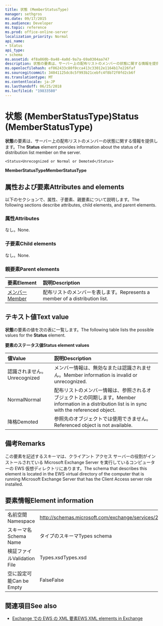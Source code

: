 ```yaml
---
title: 状態 (MemberStatusType)
manager: sethgros
ms.date: 09/17/2015
ms.audience: Developer
ms.topic: reference
ms.prod: office-online-server
localization_priority: Normal
api_name:
- Status
api_type:
- schema
ms.assetid: 4f8a860b-0a48-4a0d-9a7a-69a0304aa747
description: 状態の要素は、サーバー上の配布リストのメンバーの状態に関する情報を提供します。
ms.openlocfilehash: ef062433c80f0cca413c33012e1164b17e226faf
ms.sourcegitcommit: 34041125dc8c5f993b21cebfc4f8b72f0fd2cb6f
ms.translationtype: MT
ms.contentlocale: ja-JP
ms.lasthandoff: 06/25/2018
ms.locfileid: "19833580"
---
```

# <a name="status-memberstatustype"></a><span data-ttu-id="af16d-103">状態 (MemberStatusType)</span><span class="sxs-lookup"><span data-stu-id="af16d-103">Status (MemberStatusType)</span></span>

<span data-ttu-id="af16d-104">**状態**の要素は、サーバー上の配布リストのメンバーの状態に関する情報を提供します。</span><span class="sxs-lookup"><span data-stu-id="af16d-104">The **Status** element provides information about the status of a distribution list member on the server.</span></span> 
  
```
<Status>Unrecognized or Normal or Demoted</Status>
```

 <span data-ttu-id="af16d-105">**MemberStatusType**</span><span class="sxs-lookup"><span data-stu-id="af16d-105">**MemberStatusType**</span></span>
## <a name="attributes-and-elements"></a><span data-ttu-id="af16d-106">属性および要素</span><span class="sxs-lookup"><span data-stu-id="af16d-106">Attributes and elements</span></span>

<span data-ttu-id="af16d-107">以下のセクションで、属性、子要素、親要素について説明します。</span><span class="sxs-lookup"><span data-stu-id="af16d-107">The following sections describe attributes, child elements, and parent elements.</span></span>
  
### <a name="attributes"></a><span data-ttu-id="af16d-108">属性</span><span class="sxs-lookup"><span data-stu-id="af16d-108">Attributes</span></span>

<span data-ttu-id="af16d-109">なし。</span><span class="sxs-lookup"><span data-stu-id="af16d-109">None.</span></span>
  
### <a name="child-elements"></a><span data-ttu-id="af16d-110">子要素</span><span class="sxs-lookup"><span data-stu-id="af16d-110">Child elements</span></span>

<span data-ttu-id="af16d-111">なし。</span><span class="sxs-lookup"><span data-stu-id="af16d-111">None.</span></span>
  
### <a name="parent-elements"></a><span data-ttu-id="af16d-112">親要素</span><span class="sxs-lookup"><span data-stu-id="af16d-112">Parent elements</span></span>

|<span data-ttu-id="af16d-113">**要素**</span><span class="sxs-lookup"><span data-stu-id="af16d-113">**Element**</span></span>|<span data-ttu-id="af16d-114">**説明**</span><span class="sxs-lookup"><span data-stu-id="af16d-114">**Description**</span></span>|
|:-----|:-----|
|[<span data-ttu-id="af16d-115">メンバー</span><span class="sxs-lookup"><span data-stu-id="af16d-115">Member</span></span>](member-ex15websvcsotherref.md) <br/> |<span data-ttu-id="af16d-116">配布リストのメンバーを表します。</span><span class="sxs-lookup"><span data-stu-id="af16d-116">Represents a member of a distribution list.</span></span>  <br/> |
   
## <a name="text-value"></a><span data-ttu-id="af16d-117">テキスト値</span><span class="sxs-lookup"><span data-stu-id="af16d-117">Text value</span></span>

<span data-ttu-id="af16d-118">**状態**の要素の値を次の表に一覧します。</span><span class="sxs-lookup"><span data-stu-id="af16d-118">The following table lists the possible values for the **Status** element.</span></span> 
  
<span data-ttu-id="af16d-119">**要素のステータス値**</span><span class="sxs-lookup"><span data-stu-id="af16d-119">**Status element values**</span></span>

|<span data-ttu-id="af16d-120">**値**</span><span class="sxs-lookup"><span data-stu-id="af16d-120">**Value**</span></span>|<span data-ttu-id="af16d-121">**説明**</span><span class="sxs-lookup"><span data-stu-id="af16d-121">**Description**</span></span>|
|:-----|:-----|
|<span data-ttu-id="af16d-122">認識されません。</span><span class="sxs-lookup"><span data-stu-id="af16d-122">Unrecognized</span></span>  <br/> |<span data-ttu-id="af16d-123">メンバー情報は、無効なまたは認識されません。</span><span class="sxs-lookup"><span data-stu-id="af16d-123">Member information is invalid or unrecognized.</span></span>  <br/> |
|<span data-ttu-id="af16d-124">Normal</span><span class="sxs-lookup"><span data-stu-id="af16d-124">Normal</span></span>  <br/> |<span data-ttu-id="af16d-125">配布リストのメンバー情報は、参照されるオブジェクトとの同期します。</span><span class="sxs-lookup"><span data-stu-id="af16d-125">Member information in a distribution list is in sync with the referenced object.</span></span>  <br/> |
|<span data-ttu-id="af16d-126">降格</span><span class="sxs-lookup"><span data-stu-id="af16d-126">Demoted</span></span>  <br/> |<span data-ttu-id="af16d-127">参照先のオブジェクトでは使用できません。</span><span class="sxs-lookup"><span data-stu-id="af16d-127">Referenced object is not available.</span></span>  <br/> |
   
## <a name="remarks"></a><span data-ttu-id="af16d-128">備考</span><span class="sxs-lookup"><span data-stu-id="af16d-128">Remarks</span></span>

<span data-ttu-id="af16d-129">この要素を記述するスキーマは、クライアント アクセス サーバーの役割がインストールされている Microsoft Exchange Server を実行しているコンピューターの EWS 仮想ディレクトリにあります。</span><span class="sxs-lookup"><span data-stu-id="af16d-129">The schema that describes this element is located in the EWS virtual directory of the computer that is running Microsoft Exchange Server that has the Client Access server role installed.</span></span>
  
## <a name="element-information"></a><span data-ttu-id="af16d-130">要素情報</span><span class="sxs-lookup"><span data-stu-id="af16d-130">Element information</span></span>

|||
|:-----|:-----|
|<span data-ttu-id="af16d-131">名前空間</span><span class="sxs-lookup"><span data-stu-id="af16d-131">Namespace</span></span>  <br/> |http://schemas.microsoft.com/exchange/services/2006/types  <br/> |
|<span data-ttu-id="af16d-132">スキーマ名</span><span class="sxs-lookup"><span data-stu-id="af16d-132">Schema Name</span></span>  <br/> |<span data-ttu-id="af16d-133">タイプのスキーマ</span><span class="sxs-lookup"><span data-stu-id="af16d-133">Types schema</span></span>  <br/> |
|<span data-ttu-id="af16d-134">検証ファイル</span><span class="sxs-lookup"><span data-stu-id="af16d-134">Validation File</span></span>  <br/> |<span data-ttu-id="af16d-135">Types.xsd</span><span class="sxs-lookup"><span data-stu-id="af16d-135">Types.xsd</span></span>  <br/> |
|<span data-ttu-id="af16d-136">空に設定可能</span><span class="sxs-lookup"><span data-stu-id="af16d-136">Can be Empty</span></span>  <br/> |<span data-ttu-id="af16d-137">False</span><span class="sxs-lookup"><span data-stu-id="af16d-137">False</span></span>  <br/> |
   
## <a name="see-also"></a><span data-ttu-id="af16d-138">関連項目</span><span class="sxs-lookup"><span data-stu-id="af16d-138">See also</span></span>



- [<span data-ttu-id="af16d-139">Exchange での EWS の XML 要素</span><span class="sxs-lookup"><span data-stu-id="af16d-139">EWS XML elements in Exchange</span></span>](ews-xml-elements-in-exchange.md)

